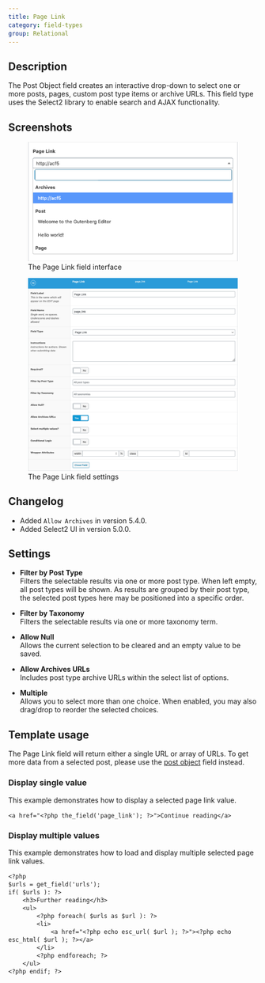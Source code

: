 ```yaml
---
title: Page Link
category: field-types
group: Relational
---
```


## Description
The Post Object field creates an interactive drop-down to select one or more posts, pages, custom post type items or archive URLs. This field type uses the Select2 library to enable search and AJAX functionality.

## Screenshots
<div class="gallery">
	<figure>
		<a href="https://raw.githubusercontent.com/AdvancedCustomFields/docs/master/assets/acf-page-link-field-interface.png">
			<img src="https://raw.githubusercontent.com/AdvancedCustomFields/docs/master/assets/acf-page-link-field-interface.png" alt="A Page Link field that allows you to choose an existing post, page,CPT or archive URL from a list" />
		</a>
		<figcaption>The Page Link field interface</figcaption>
	</figure>
	<figure>
		<a href="https://raw.githubusercontent.com/AdvancedCustomFields/docs/master/assets/acf-page-link-field-settings.png">
			<img src="https://raw.githubusercontent.com/AdvancedCustomFields/docs/master/assets/acf-page-link-field-settings.png" alt="List of field settings shown when setting up a Page Link field" />
		</a>
		<figcaption>The Page Link field settings</figcaption>
	</figure>
</div>

## Changelog
- Added `Allow Archives` in version 5.4.0.
- Added Select2 UI in version 5.0.0.

## Settings
- **Filter by Post Type**  
  Filters the selectable results via one or more post type. When left empty, all post types will be shown. As results are grouped by their post type, the selected post types here may be positioned into a specific order.
  
- **Filter by Taxonomy**  
  Filters the selectable results via one or more taxonomy term.
  
- **Allow Null**  
  Allows the current selection to be cleared and an empty value to be saved.
  
- **Allow Archives URLs**  
  Includes post type archive URLs within the select list of options.

- **Multiple**  
  Allows you to select more than one choice. When enabled, you may also drag/drop to reorder the selected choices.

## Template usage
The Page Link field will return either a single URL or array of URLs. To get more data from a selected post, please use the [post object](https://www.advancedcustomfields.com/resources/post-object/) field instead.

### Display single value
This example demonstrates how to display a selected page link value.
```
<a href="<?php the_field('page_link'); ?>">Continue reading</a>
```

### Display multiple values
This example demonstrates how to load and display multiple selected page link values.
```
<?php 
$urls = get_field('urls');
if( $urls ): ?>
	<h3>Further reading</h3>
	<ul>
		<?php foreach( $urls as $url ): ?>
		<li>
			<a href="<?php echo esc_url( $url ); ?>"><?php echo esc_html( $url ); ?></a>
		</li>
		<?php endforeach; ?>
	</ul>
<?php endif; ?>
```